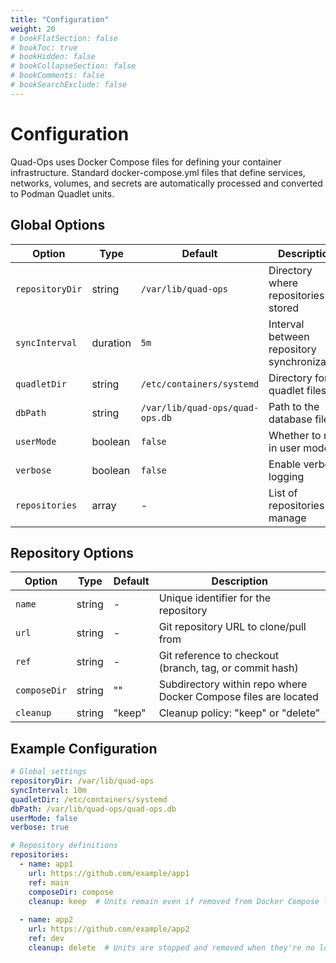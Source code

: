 ```yaml
---
title: "Configuration"
weight: 20
# bookFlatSection: false
# bookToc: true
# bookHidden: false
# bookCollapseSection: false
# bookComments: false
# bookSearchExclude: false
---
```

# Configuration

Quad-Ops uses Docker Compose files for defining your container infrastructure. Standard docker-compose.yml files that define services, networks, volumes, and secrets are automatically processed and converted to Podman Quadlet units.

## Global Options

| Option | Type | Default | Description |
|--------|------|---------|-------------|
| `repositoryDir` | string | `/var/lib/quad-ops` | Directory where repositories are stored |
| `syncInterval` | duration | `5m` | Interval between repository synchronization |
| `quadletDir` | string | `/etc/containers/systemd` | Directory for quadlet files |
| `dbPath` | string | `/var/lib/quad-ops/quad-ops.db` | Path to the database file |
| `userMode` | boolean | `false` | Whether to run in user mode |
| `verbose` | boolean | `false` | Enable verbose logging |
| `repositories` | array | - | List of repositories to manage |

## Repository Options
| Option | Type | Default | Description |
|-------------------|------|---------|-------------|
| `name` | string | - | Unique identifier for the repository |
| `url` | string | - | Git repository URL to clone/pull from |
| `ref` | string | - | Git reference to checkout (branch, tag, or commit hash) |
| `composeDir` | string | "" | Subdirectory within repo where Docker Compose files are located |
| `cleanup` | string | "keep" | Cleanup policy: "keep" or "delete" |

## Example Configuration

```yaml
# Global settings
repositoryDir: /var/lib/quad-ops
syncInterval: 10m
quadletDir: /etc/containers/systemd
dbPath: /var/lib/quad-ops/quad-ops.db
userMode: false
verbose: true

# Repository definitions
repositories:
  - name: app1
    url: https://github.com/example/app1
    ref: main
    composeDir: compose
    cleanup: keep  # Units remain even if removed from Docker Compose files
    
  - name: app2
    url: https://github.com/example/app2
    ref: dev
    cleanup: delete  # Units are stopped and removed when they're no longer in Docker Compose files
```
